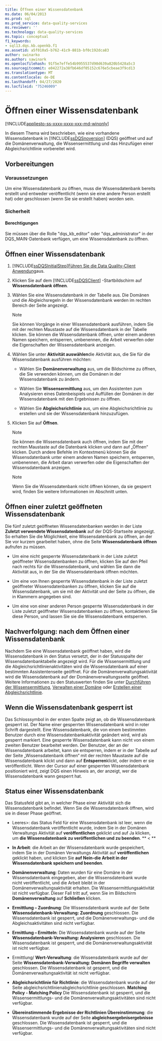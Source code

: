 ```yaml
---
title: Öffnen einer Wissensdatenbank
ms.date: 06/04/2013
ms.prod: sql
ms.prod_service: data-quality-services
ms.reviewer: ''
ms.technology: data-quality-services
ms.topic: conceptual
f1_keywords:
- sql13.dqs.kb.openkb.f1
ms.assetid: a5f010a5-b762-41c9-881b-bf0c192dca83
author: swinarko
ms.author: sawinark
ms.openlocfilehash: 91f5e7effe54b9955537d90d639a820b5428a5c3
ms.sourcegitcommit: e042272a38fb646df05152c676e5cbeae3f9cd13
ms.translationtype: MT
ms.contentlocale: de-DE
ms.lasthandoff: 04/27/2020
ms.locfileid: "75246009"
---
```

# <a name="open-a-knowledge-base"></a>Öffnen einer Wissensdatenbank

[!INCLUDE[appliesto-ss-xxxx-xxxx-xxx-md-winonly](../includes/appliesto-ss-xxxx-xxxx-xxx-md-winonly.md)]

  In diesem Thema wird beschrieben, wie eine vorhandene Wissensdatenbank in [!INCLUDE[ssDQSnoversion](../includes/ssdqsnoversion-md.md)] (DQS) geöffnet und auf die Domänenverwaltung, die Wissensermittlung und das Hinzufügen einer Abgleichsrichtlinie vorbereitet wird.  
  
##  <a name="before-you-begin"></a><a name="BeforeYouBegin"></a> Vorbereitungen  
  
###  <a name="prerequisites"></a><a name="Prerequisites"></a> Voraussetzungen  
 Um eine Wissensdatenbank zu öffnen, muss die Wissensdatenbank bereits erstellt und entweder veröffentlicht (wenn sie eine andere Person erstellt hat) oder geschlossen (wenn Sie sie erstellt haben) worden sein.  
  
###  <a name="security"></a><a name="Security"></a> Sicherheit  
  
####  <a name="permissions"></a><a name="Permissions"></a> Berechtigungen  
 Sie müssen über die Rolle "dqs_kb_editor" oder "dqs_administrator" in der DQS_MAIN-Datenbank verfügen, um eine Wissensdatenbank zu öffnen.  
  
##  <a name="open-a-knowledge-base"></a><a name="Open"></a>Öffnen einer Wissensdatenbank  
  
1.  [!INCLUDE[ssDQSInitialStep](../includes/ssdqsinitialstep-md.md)][Führen Sie die Data Quality-Client Anwendung](../data-quality-services/run-the-data-quality-client-application.md)aus.  
  
2.  Klicken Sie auf dem [!INCLUDE[ssDQSClient](../includes/ssdqsclient-md.md)] -Startbildschirm auf **Wissensdatenbank öffnen**.  
  
3.  Wählen Sie eine Wissensdatenbank in der Tabelle aus. Die Domänen und die Abgleichsregeln in der Wissensdatenbank werden im rechten Bereich der Seite angezeigt.  
  
    > [!NOTE]  
    >  Sie können Vorgänge in einer Wissensdatenbank ausführen, indem Sie mit der rechten Maustaste auf die Wissensdatenbank in der Tabelle klicken. Sie können die Wissensdatenbank öffnen, unter einem anderen Namen speichern, entsperren, umbenennen, die Arbeit verwerfen oder die Eigenschaften der Wissensdatenbank anzeigen.  
  
4.  Wählen Sie unter **Aktivität auswählen**die Aktivität aus, die Sie für die Wissensdatenbank ausführen möchten:  
  
    -   Wählen Sie **Domänenverwaltung** aus, um die Bildschirme zu öffnen, die Sie verwenden können, um die Domänen in der Wissensdatenbank zu ändern.  
  
    -   Wählen Sie **Wissensermittlung** aus, um den Assistenten zum Analysieren eines Datenbeispiels und Auffüllen der Domänen in der Wissensdatenbank mit den Ergebnissen zu öffnen.  
  
    -   Wählen Sie **Abgleichsrichtlinie** aus, um eine Abgleichsrichtlinie zu erstellen und sie der Wissensdatenbank hinzuzufügen.  
  
5.  Klicken Sie auf **Öffnen**.  
  
    > [!NOTE]  
    >  Sie können die Wissensdatenbank auch öffnen, indem Sie mit der rechten Maustaste auf die Datenbank klicken und dann auf „Öffnen“ klicken. Durch andere Befehle im Kontextmenü können Sie die Wissensdatenbank unter einem anderen Namen speichern, entsperren, umbenennen, die Arbeit daran verwerfen oder die Eigenschaften der Wissensdatenbank anzeigen.  
  
    > [!NOTE]  
    >  Wenn Sie die Wissensdatenbank nicht öffnen können, da sie gesperrt wird, finden Sie weitere Informationen im Abschnitt unten.  
  
## <a name="open-a-recent-knowledge-base"></a>Öffnen einer zuletzt geöffneten Wissensdatenbank  
 Die fünf zuletzt geöffneten Wissensdatenbanken werden in der Liste **Zuletzt verwendete Wissensdatenbank** auf der DQS-Startseite angezeigt. So erhalten Sie die Möglichkeit, eine Wissensdatenbank zu öffnen, an der Sie vor kurzem gearbeitet haben, ohne die Seite **Wissensdatenbank öffnen** aufrufen zu müssen.  
  
-   Um eine nicht gesperrte Wissensdatenbank in der Liste zuletzt geöffneter Wissensdatenbanken zu öffnen, klicken Sie auf den Pfeil nach rechts für die Wissensdatenbank, und wählen Sie dann die Aktivität aus, in der Sie die Wissensdatenbank öffnen möchten.  
  
-   Um eine von Ihnen gesperrte Wissensdatenbank in der Liste zuletzt geöffneter Wissensdatenbanken zu öffnen, klicken Sie auf die Wissensdatenbank, um sie mit der Aktivität und der Seite zu öffnen, die in Klammern angegeben sind.  
  
-   Um eine von einer anderen Person gesperrte Wissensdatenbank in der Liste zuletzt geöffneter Wissensdatenbanken zu öffnen, kontaktieren Sie diese Person, und lassen Sie sie die Wissensdatenbank entsperren.  
  
##  <a name="follow-up-after-opening-a-knowledge-base"></a><a name="FollowUp"></a>Nachverfolgung: nach dem Öffnen einer Wissensdatenbank  
 Nachdem Sie eine Wissensdatenbank geöffnet haben, wird die Wissensdatenbank in den Status versetzt, der in der Statusspalte der Wissensdatenbanktabelle angezeigt wird. Für die Wissensermittlung und die Abgleichsrichtlinienaktivitäten wird die Wissensdatenbank auf einer bestimmten Assistentenseite geöffnet. Für die Domänenverwaltungsaktivität wird die Wissensdatenbank auf der Domänenverwaltungsseite geöffnet. Weitere Informationen zu den Statuswerten finden Sie unter [Durchführen der Wissensermittlung](../data-quality-services/perform-knowledge-discovery.md), [Verwalten einer Domäne](../data-quality-services/managing-a-domain.md) oder [Erstellen einer Abgleichsrichtlinie](../data-quality-services/create-a-matching-policy.md).  
  
##  <a name="if-the-knowledge-base-is-locked"></a><a name="Locked"></a>Wenn die Wissensdatenbank gesperrt ist  
 Das Schlosssymbol in der ersten Spalte zeigt an, ob die Wissensdatenbank gesperrt ist. Der Name einer gesperrten Wissensdatenbank wird in roter Schrift dargestellt. Eine Wissensdatenbank, die von einem bestimmten Benutzer durch eine Wissensdatenbankaktivität geändert wird, wird als gesperrt markiert. Eine gesperrte Wissensdatenbank kann nicht von einem zweiten Benutzer bearbeitet werden. Der Benutzer, der an der Wissensdatenbank arbeitet, kann sie entsperren, indem er in der Tabelle auf der Seite „Wissensdatenbank öffnen“ mit der rechten Maustaste auf die Wissensdatenbank klickt und dann auf **Entsperren**klickt, oder indem er sie veröffentlicht. Wenn der Cursor auf einer gesperrten Wissensdatenbank positioniert wird, zeigt DQS einen Hinweis an, der anzeigt, wer die Wissensdatenbank wann gesperrt hat.  
  
##  <a name="state-of-a-knowledge-base"></a><a name="State"></a>Status einer Wissensdatenbank  
 Das Statusfeld gibt an, in welcher Phase einer Aktivität sich die Wissensdatenbank befindet. Wenn Sie die Wissensdatenbank öffnen, wird sie in dieser Phase geöffnet.  
  
-   Leeres>: das Status Feld für eine Wissensdatenbank ist leer, wenn die Wissensdatenbank veröffentlicht wurde, indem Sie in der Domänen Verwaltungs Aktivität auf **veröffentlichen** geklickt und auf Ja klicken, um **die Wissensdatenbank zu veröffentlichen und zu beenden**. ** \< **  
  
-   **In Arbeit**: die Arbeit an der Wissensdatenbank wurde gespeichert, indem Sie in der Domänen Verwaltungs Aktivität auf **veröffentlichen** geklickt haben, und klicken Sie **auf Nein-die Arbeit in der Wissensdatenbank speichern und beenden**.  
  
-   **Domänenverwaltung**: Daten wurden für eine Domäne in der Wissensdatenbank eingegeben, aber die Wissensdatenbank wurde nicht veröffentlicht, und die Arbeit bleibt in der Domänenverwaltungsaktivität erhalten. Die Wissensermittlungsaktivität ist nicht verfügbar. Dieser Fall tritt auf, wenn Sie im Bildschirm **Domänenverwaltung** auf **Schließen** klicken.  
  
-   **Ermittlung – Zuordnung**: Die Wissensdatenbank wurde auf der Seite **Wissensdatenbank-Verwaltung: Zuordnung** geschlossen. Die Wissensdatenbank ist gesperrt, und die Domänenverwaltungs- und die Abgleichsaktivitäten sind nicht verfügbar.  
  
-   **Ermittlung – Ermitteln**: Die Wissensdatenbank wurde auf der Seite **Wissensdatenbank-Verwaltung: Analysieren** geschlossen. Die Wissensdatenbank ist gesperrt, und die Domänenverwaltungsaktivität ist nicht verfügbar.  
  
-   Ermittlung/ **Wert-Verwaltung**: die Wissensdatenbank wurde auf der Seite **Wissensdatenbank-Verwaltung: Domänen Begriffe verwalten** geschlossen. Die Wissensdatenbank ist gesperrt, und die Domänenverwaltungsaktivität ist nicht verfügbar.  
  
-   **Abgleichsrichtlinie für Richtlinie**: die Wissensdatenbank wurde auf der Seite abgleichsrichtlinienabgleichsrichtlinie geschlossen. **Matching Policy - Matching Policy** Die Wissensdatenbank ist gesperrt, und die Wissensermittlungs- und die Domänenverwaltungsaktivitäten sind nicht verfügbar.  
  
-   **Übereinstimmende Ergebnisse der Richtlinien Übereinstimmung**: die Wissensdatenbank wurde auf der Seite **abgleichsergebnisergebnisse** geschlossen. Die Wissensdatenbank ist gesperrt, und die Wissensermittlungs- und die Domänenverwaltungsaktivitäten sind nicht verfügbar.  
  
  
